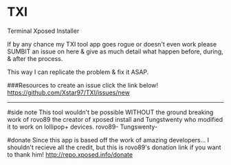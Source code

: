 # TXI
Terminal Xposed Installer

If by any chance my TXI tool app goes rogue or doesn't even work please SUMBIT an issue on here & give as much detail what happen before, during, & after the process.

This way I can replicate the problem & fix it ASAP.

###Resources
to create an issue click the link below!
https://github.com/Xstar97/TXI/issues/new

___________________
#side note
This tool wouldn't be possible WITHOUT the ground breaking work of rovo89 the creator of xposed install and Tungstwenty who modified it to work on lollipop+ devices.
rovo89-
Tungswenty-

#donate
Since this app is based off the work of amazing developers...
I shouldn't recieve all the credit, but this is rovo89's donation link
if you want to thank him!
http://repo.xposed.info/donate
